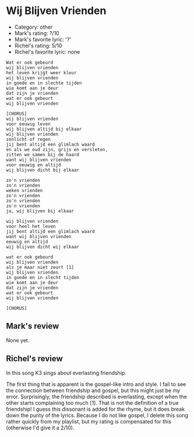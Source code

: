 # Wij Blijven Vrienden

 * Category: other
 * Mark's rating: ?/10
 * Mark's  favorite lyric: '?'
 * Richel's rating: 5/10
 * Richel's favorite lyric: none

```
Wat er ook gebeurd
wij blijven vrienden
het leven krijgt weer kleur 
wij blijven vrienden
in goede en in slechte tijden
wie komt aan je deur
dat zijn je vrienden
wat er ook gebeurt 
wij blijven vrienden

[CHORUS]
wij blijven vrienden 
voor eeuwig leven
wij blijven altijd bij elkaar
wij blijven vrienden 
zonlicht of regen
jij bent altijd een glimlach waard
en als we oud zijn, grijs en versleten, 
zitten we samen bij de haard
want wij blijven vrienden 
voor eeuwig en altijd
wij blijven dicht bij elkaar

zo'n vrienden 
zo'n vrienden
weken vrienden
zo'n vrienden
zo'n vrienden
zo'n vrienden
ja, wij blijven bij elkaar

wij blijven vrienden 
voor heel het leven
jij bent altijd een glimlach waard
want wij blijven vrienden 
eeuwig en altijd 
wij blijven dicht wij elkaar

wat er ook gebeurd
wij blijven vrienden
als je maar niet zeurt [1]
wij blijven vrienden
in goede en in slecht tijden 
wie komt aan je deur
dat zijn je vrienden
wat er ook gebeurt
wij blijven vrienden

[CHORUS]
```

## Mark's review

None yet.

## Richel's review

In this song K3 sings about everlasting friendship.

The first thing that is apparent is the gospel-like intro and style. 
I fail to see the connection between friendship and gospel, but this might just be my error.
Surprisingly, the friendship described is everlasting, except when the other starts complaining too much [1]. 
That is not the definition of a true friendship! I guess this dissonant is added for the rhyme, but it
does break down the purity of the lyrics. Because I do not like gospel, I delete this song rather quickly from my playlist,
but my rating is compensated for this (otherwise I'd give it a 2/10).
